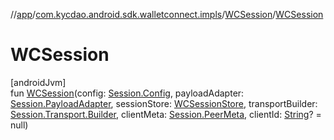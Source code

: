 //[app](../../../index.md)/[com.kycdao.android.sdk.walletconnect.impls](../index.md)/[WCSession](index.md)/[WCSession](-w-c-session.md)

# WCSession

[androidJvm]\
fun [WCSession](-w-c-session.md)(config: [Session.Config](../../com.kycdao.android.sdk.walletconnect/-session/-config/index.md), payloadAdapter: [Session.PayloadAdapter](../../com.kycdao.android.sdk.walletconnect/-session/-payload-adapter/index.md), sessionStore: [WCSessionStore](../-w-c-session-store/index.md), transportBuilder: [Session.Transport.Builder](../../com.kycdao.android.sdk.walletconnect/-session/-transport/-builder/index.md), clientMeta: [Session.PeerMeta](../../com.kycdao.android.sdk.walletconnect/-session/-peer-meta/index.md), clientId: [String](https://kotlinlang.org/api/latest/jvm/stdlib/kotlin/-string/index.html)? = null)
